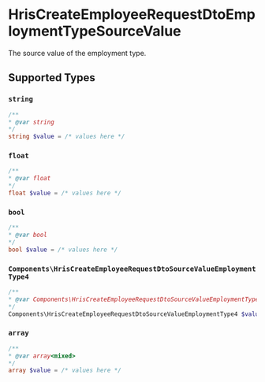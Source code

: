 # HrisCreateEmployeeRequestDtoEmploymentTypeSourceValue

The source value of the employment type.


## Supported Types

### `string`

```php
/**
* @var string
*/
string $value = /* values here */
```

### `float`

```php
/**
* @var float
*/
float $value = /* values here */
```

### `bool`

```php
/**
* @var bool
*/
bool $value = /* values here */
```

### `Components\HrisCreateEmployeeRequestDtoSourceValueEmploymentType4`

```php
/**
* @var Components\HrisCreateEmployeeRequestDtoSourceValueEmploymentType4
*/
Components\HrisCreateEmployeeRequestDtoSourceValueEmploymentType4 $value = /* values here */
```

### `array`

```php
/**
* @var array<mixed>
*/
array $value = /* values here */
```

